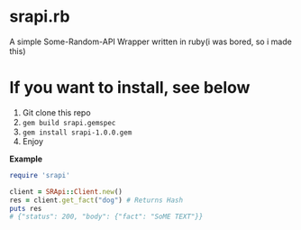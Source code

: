 # srapi.rb
A simple Some-Random-API Wrapper written in ruby(i was bored, so i made this)

# If you want to install, see below

1) Git clone this repo
2) `gem build srapi.gemspec`
3) `gem install srapi-1.0.0.gem`
4) Enjoy

**Example**

```rb
require 'srapi'

client = SRApi::Client.new()
res = client.get_fact("dog") # Returns Hash
puts res
# {"status": 200, "body": {"fact": "SoME TEXT"}}
```
